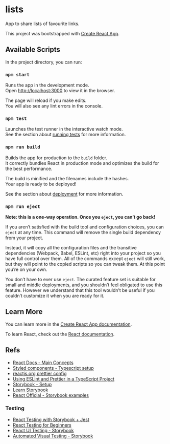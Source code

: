 # lists
App to share lists of favourite links. 

This project was bootstrapped with [Create React App](https://github.com/facebook/create-react-app).

## Available Scripts

In the project directory, you can run:

### `npm start`

Runs the app in the development mode.<br>
Open [http://localhost:3000](http://localhost:3000) to view it in the browser.

The page will reload if you make edits.<br>
You will also see any lint errors in the console.

### `npm test`

Launches the test runner in the interactive watch mode.<br>
See the section about [running tests](https://facebook.github.io/create-react-app/docs/running-tests) for more information.

### `npm run build`

Builds the app for production to the `build` folder.<br>
It correctly bundles React in production mode and optimizes the build for the best performance.

The build is minified and the filenames include the hashes.<br>
Your app is ready to be deployed!

See the section about [deployment](https://facebook.github.io/create-react-app/docs/deployment) for more information.

### `npm run eject`

**Note: this is a one-way operation. Once you `eject`, you can’t go back!**

If you aren’t satisfied with the build tool and configuration choices, you can `eject` at any time. This command will remove the single build dependency from your project.

Instead, it will copy all the configuration files and the transitive dependencies (Webpack, Babel, ESLint, etc) right into your project so you have full control over them. All of the commands except `eject` will still work, but they will point to the copied scripts so you can tweak them. At this point you’re on your own.

You don’t have to ever use `eject`. The curated feature set is suitable for small and middle deployments, and you shouldn’t feel obligated to use this feature. However we understand that this tool wouldn’t be useful if you couldn’t customize it when you are ready for it.

## Learn More

You can learn more in the [Create React App documentation](https://facebook.github.io/create-react-app/docs/getting-started).

To learn React, check out the [React documentation](https://reactjs.org/).

## Refs

* [React Docs - Main Concepts](https://reactjs.org/docs/hello-world.html)
* [Styled components - Typescript setup](https://www.styled-components.com/docs/api#typescript)
* [reactjs.org prettier config](https://github.com/reactjs/reactjs.org/blob/master/.prettierrc)
* [Using ESLint and Prettier in a TypeScript Project](https://www.robertcooper.me/using-eslint-and-prettier-in-a-typescript-project)
* [Storybook - Setup](https://storybook.js.org/docs/guides/quick-start-guide/)
* [Learn Storybook](https://www.learnstorybook.com/react/en/get-started/)
* [React Official - Storybook examples](https://storybooks-official.netlify.com)

### Testing

* [React Testing with Storybook + Jest](https://blog.cloudboost.io/reactjs-unit-testing-with-storybook-jest-2c3ac5ff37ba)
* [React Testing for Beginners](https://github.com/leveluptuts/React-Testing-For-Beginners)
* [React UI Testing - Storybook](https://storybook.js.org/docs/testing/react-ui-testing/)
* [Automated Visual Testing - Storybook](https://storybook.js.org/docs/testing/automated-visual-testing/)